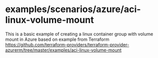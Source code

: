 # examples/scenarios/azure/aci-linux-volume-mount

This is a basic example of creating a linux container group with volume mount in Azure based on example from Terraform
https://github.com/terraform-providers/terraform-provider-azurerm/tree/master/examples/aci-linux-volume-mount
